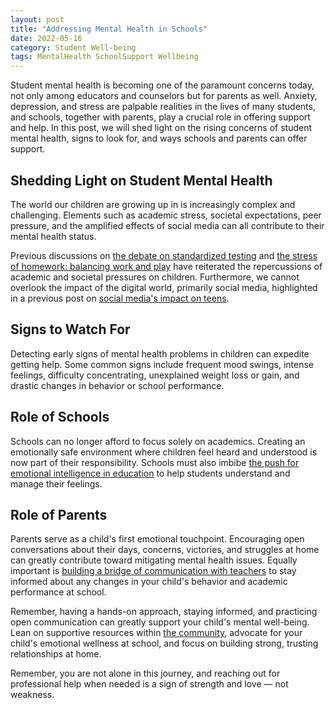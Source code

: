 ```yaml
---
layout: post
title: "Addressing Mental Health in Schools"
date: 2022-05-16
category: Student Well-being
tags: MentalHealth SchoolSupport Wellbeing
---
```


Student mental health is becoming one of the paramount concerns today, not only among educators and counselors but for parents as well. Anxiety, depression, and stress are palpable realities in the lives of many students, and schools, together with parents, play a crucial role in offering support and help. In this post, we will shed light on the rising concerns of student mental health, signs to look for, and ways schools and parents can offer support. 

## Shedding Light on Student Mental Health

The world our children are growing up in is increasingly complex and challenging. Elements such as academic stress, societal expectations, peer pressure, and the amplified effects of social media can all contribute to their mental health status. 

Previous discussions on [the debate on standardized testing](/xedublogeducation-fundamentals/the-debate-on-standardized-testing.md) and [the stress of homework: balancing work and play](/modern-challenges/the-stress-of-homework-balancing-work-and-play.md) have reiterated the repercussions of academic and societal pressures on children. Furthermore, we cannot overlook the impact of the digital world, primarily social media, highlighted in a previous post on [social media's impact on teens](/digital-transformation/social-medias-impact-on-teens.md).

## Signs to Watch For 

Detecting early signs of mental health problems in children can expedite getting help. Some common signs include frequent mood swings, intense feelings, difficulty concentrating, unexplained weight loss or gain, and drastic changes in behavior or school performance.

## Role of Schools

Schools can no longer afford to focus solely on academics. Creating an emotionally safe environment where children feel heard and understood is now part of their responsibility. Schools must also imbibe [the push for emotional intelligence in education](/xedublogholistic-development/the-push-for-emotional-intelligence-in-education.md) to help students understand and manage their feelings.

## Role of Parents

Parents serve as a child's first emotional touchpoint. Encouraging open conversations about their days, concerns, victories, and struggles at home can greatly contribute toward mitigating mental health issues. Equally important is [building a bridge of communication with teachers](/xedublogparental-engagement/teacher-parent-communication-building-a-bridge.md) to stay informed about any changes in your child's behavior and academic performance at school.

Remember, having a hands-on approach, staying informed, and practicing open communication can greatly support your child's mental well-being. Lean on supportive resources within [the community](/xedublogcommunity-engagement/the-role-of-community-in-supporting-struggling-students.md), advocate for your child's emotional wellness at school, and focus on building strong, trusting relationships at home. 

Remember, you are not alone in this journey, and reaching out for professional help when needed is a sign of strength and love — not weakness.